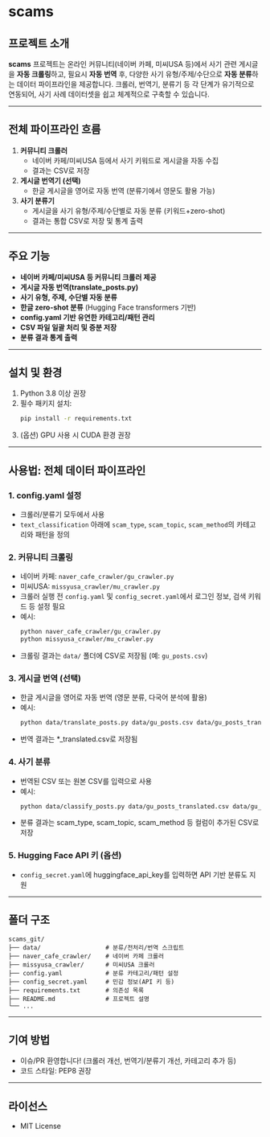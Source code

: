 # scams

## 프로젝트 소개

**scams** 프로젝트는 온라인 커뮤니티(네이버 카페, 미씨USA 등)에서 사기 관련 게시글을 **자동 크롤링**하고, 필요시 **자동 번역** 후, 다양한 사기 유형/주제/수단으로 **자동 분류**하는 데이터 파이프라인을 제공합니다. 크롤러, 번역기, 분류기 등 각 단계가 유기적으로 연동되어, 사기 사례 데이터셋을 쉽고 체계적으로 구축할 수 있습니다.

---

## 전체 파이프라인 흐름

1. **커뮤니티 크롤러**
   - 네이버 카페/미씨USA 등에서 사기 키워드로 게시글을 자동 수집
   - 결과는 CSV로 저장
2. **게시글 번역기 (선택)**
   - 한글 게시글을 영어로 자동 번역 (분류기에서 영문도 활용 가능)
3. **사기 분류기**
   - 게시글을 사기 유형/주제/수단별로 자동 분류 (키워드+zero-shot)
   - 결과는 통합 CSV로 저장 및 통계 출력

---

## 주요 기능

- **네이버 카페/미씨USA 등 커뮤니티 크롤러 제공**
- **게시글 자동 번역(translate_posts.py)**
- **사기 유형, 주제, 수단별 자동 분류**
- **한글 zero-shot 분류** (Hugging Face transformers 기반)
- **config.yaml 기반 유연한 카테고리/패턴 관리**
- **CSV 파일 일괄 처리 및 증분 저장**
- **분류 결과 통계 출력**

---

## 설치 및 환경

1. Python 3.8 이상 권장
2. 필수 패키지 설치:
   ```bash
   pip install -r requirements.txt
   ```
3. (옵션) GPU 사용 시 CUDA 환경 권장

---

## 사용법: 전체 데이터 파이프라인

### 1. config.yaml 설정

- 크롤러/분류기 모두에서 사용
- `text_classification` 아래에 `scam_type`, `scam_topic`, `scam_method`의 카테고리와 패턴을 정의

### 2. 커뮤니티 크롤링
- 네이버 카페: `naver_cafe_crawler/gu_crawler.py`
- 미씨USA: `missyusa_crawler/mu_crawler.py`
- 크롤러 실행 전 `config.yaml` 및 `config_secret.yaml`에서 로그인 정보, 검색 키워드 등 설정 필요
- 예시:
  ```bash
  python naver_cafe_crawler/gu_crawler.py
  python missyusa_crawler/mu_crawler.py
  ```
- 크롤링 결과는 `data/` 폴더에 CSV로 저장됨 (예: `gu_posts.csv`)

### 3. 게시글 번역 (선택)
- 한글 게시글을 영어로 자동 번역 (영문 분류, 다국어 분석에 활용)
- 예시:
  ```bash
  python data/translate_posts.py data/gu_posts.csv data/gu_posts_translated.csv
  ```
- 번역 결과는 *_translated.csv로 저장됨

### 4. 사기 분류
- 번역된 CSV 또는 원본 CSV를 입력으로 사용
- 예시:
  ```bash
  python data/classify_posts.py data/gu_posts_translated.csv data/gu_posts_classified.csv
  ```
- 분류 결과는 scam_type, scam_topic, scam_method 등 컬럼이 추가된 CSV로 저장

### 5. Hugging Face API 키 (옵션)
- `config_secret.yaml`에 huggingface_api_key를 입력하면 API 기반 분류도 지원

---

## 폴더 구조

```
scams_git/
├── data/                  # 분류/전처리/번역 스크립트
├── naver_cafe_crawler/    # 네이버 카페 크롤러
├── missyusa_crawler/      # 미씨USA 크롤러
├── config.yaml            # 분류 카테고리/패턴 설정
├── config_secret.yaml     # 민감 정보(API 키 등)
├── requirements.txt       # 의존성 목록
├── README.md              # 프로젝트 설명
└── ...
```

---

## 기여 방법

- 이슈/PR 환영합니다! (크롤러 개선, 번역기/분류기 개선, 카테고리 추가 등)
- 코드 스타일: PEP8 권장

---

## 라이선스

- MIT License

